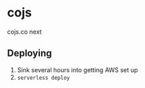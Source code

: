 # cojs
cojs.co next


## Deploying

1. Sink several hours into getting AWS set up
2. `serverless deploy`
